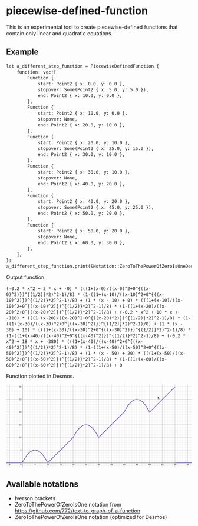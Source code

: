 # piecewise-defined-function

This is an experimental tool to create piecewise-defined functions that contain only linear and quadratic equations.

## Example

```
let a_different_step_function = PiecewiseDefinedFunction {
    function: vec![
        Function {
            start: Point2 { x: 0.0, y: 0.0 },
            stopover: Some(Point2 { x: 5.0, y: 5.0 }),
            end: Point2 { x: 10.0, y: 0.0 },
        },
        Function {
            start: Point2 { x: 10.0, y: 0.0 },
            stopover: None,
            end: Point2 { x: 20.0, y: 10.0 },
        },
        Function {
            start: Point2 { x: 20.0, y: 10.0 },
            stopover: Some(Point2 { x: 25.0, y: 15.0 }),
            end: Point2 { x: 30.0, y: 10.0 },
        },
        Function {
            start: Point2 { x: 30.0, y: 10.0 },
            stopover: None,
            end: Point2 { x: 40.0, y: 20.0 },
        },
        Function {
            start: Point2 { x: 40.0, y: 20.0 },
            stopover: Some(Point2 { x: 45.0, y: 25.0 }),
            end: Point2 { x: 50.0, y: 20.0 },
        },
        Function {
            start: Point2 { x: 50.0, y: 20.0 },
            stopover: None,
            end: Point2 { x: 60.0, y: 30.0 },
        },
    ],
};
a_different_step_function.print(&Notation::ZeroToThePowerOfZeroIsOneDesmos);
```

Output function:

```
(-0.2 * x^2 + 2 * x + -0) * (((1+(x-0)/((x-0)^2+0^{((x-0)^2)})^{(1/2)}*2)^2-1)/8) * (1-((1+(x-10)/((x-10)^2+0^{((x-10)^2)})^{(1/2)}*2)^2-1)/8) + (1 * (x - 10) + 0) * (((1+(x-10)/((x-10)^2+0^{((x-10)^2)})^{(1/2)}*2)^2-1)/8) * (1-((1+(x-20)/((x-20)^2+0^{((x-20)^2)})^{(1/2)}*2)^2-1)/8) + (-0.2 * x^2 + 10 * x + -110) * (((1+(x-20)/((x-20)^2+0^{((x-20)^2)})^{(1/2)}*2)^2-1)/8) * (1-((1+(x-30)/((x-30)^2+0^{((x-30)^2)})^{(1/2)}*2)^2-1)/8) + (1 * (x - 30) + 10) * (((1+(x-30)/((x-30)^2+0^{((x-30)^2)})^{(1/2)}*2)^2-1)/8) * (1-((1+(x-40)/((x-40)^2+0^{((x-40)^2)})^{(1/2)}*2)^2-1)/8) + (-0.2 * x^2 + 18 * x + -380) * (((1+(x-40)/((x-40)^2+0^{((x-40)^2)})^{(1/2)}*2)^2-1)/8) * (1-((1+(x-50)/((x-50)^2+0^{((x-50)^2)})^{(1/2)}*2)^2-1)/8) + (1 * (x - 50) + 20) * (((1+(x-50)/((x-50)^2+0^{((x-50)^2)})^{(1/2)}*2)^2-1)/8) * (1-((1+(x-60)/((x-60)^2+0^{((x-60)^2)})^{(1/2)}*2)^2-1)/8) + 0
```

Function plotted in Desmos.

![Example](example.png)

## Available notations

- Iverson brackets
- ZeroToThePowerOfZeroIsOne notation from https://github.com/772/text-to-graph-of-a-function
- ZeroToThePowerOfZeroIsOne notation (optimized for Desmos)